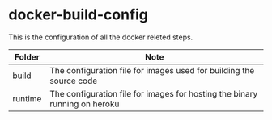# docker-build-config
This is the configuration of all the docker releted steps.


|Folder|Note|
|------|----|
|build| The configuration file for images used for building the source code|
|runtime| The configuration file for images for hosting the binary running on heroku|